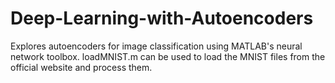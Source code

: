 # Deep-Learning-with-Autoencoders
Explores autoencoders for image classification using MATLAB's neural network toolbox. 
loadMNIST.m can be used to load the MNIST files from the official website and process them.
